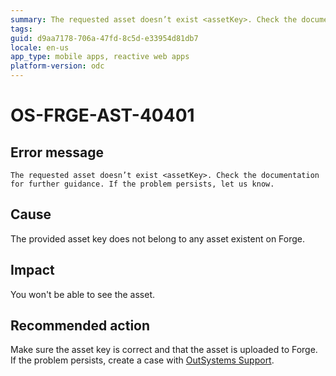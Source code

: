 ```yaml
---
summary: The requested asset doesn’t exist <assetKey>. Check the documentation for further guidance. If the problem persists, let us know.
tags: 
guid: d9aa7178-706a-47fd-8c5d-e33954d81db7
locale: en-us
app_type: mobile apps, reactive web apps
platform-version: odc
---
```


# OS-FRGE-AST-40401

## Error message

`The requested asset doesn’t exist <assetKey>. Check the documentation for further guidance. If the problem persists, let us know.`

## Cause

The provided asset key does not belong to any asset existent on Forge.

## Impact

You won't be able to see the asset.

## Recommended action

Make sure the asset key is correct and that the asset is uploaded to Forge.
If the problem persists, create a case with [OutSystems Support](https://www.outsystems.com/support/portal/open-support-case?ErrorCode=OS-FRGE-AST-40401).
